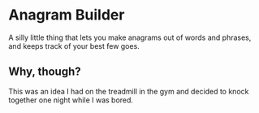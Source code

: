 # Anagram Builder 

A silly little thing that lets you make anagrams out of words and phrases, and keeps track of your best few goes.

## Why, though?

This was an idea I had on the treadmill in the gym and decided to knock together one night while I was bored.

